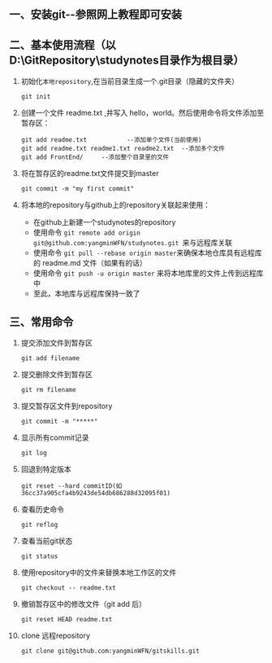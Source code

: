 ## 一、安装git--参照网上教程即可安装
## 二、基本使用流程（以D:\GitRepository\studynotes目录作为根目录）
1. 初始化`本地repository`,在当前目录生成一个.git目录（隐藏的文件夹）

    ```
    git init
    ```
2. 创建一个文件 readme.txt ,并写入 hello，world。然后使用命令将文件添加至暂存区：
    ```
    git add readme.txt           --添加单个文件(当前使用)
    git add readme.txt readme1.txt readme2.txt  --添加多个文件
    git add FrontEnd/     --添加整个目录里的文件
    ```
3. 将在暂存区的readme.txt文件提交到master
    ```
    git commit -m "my first commit"
    ```
4. 将本地的repository与github上的repository关联起来使用：
    * 在github上新建一个studynotes的repository
    * 使用命令 ```git remote add origin git@github.com:yangminWFN/studynotes.git ```来与远程库关联
    * 使用命令 ``` git pull --rebase origin master ```来确保本地仓库具有远程库的 readme.md 文件（如果有的话）
    * 使用命令 ``` git push -u origin master ``` 来将本地库里的文件上传到远程库中
    * 至此，本地库与远程库保持一致了
## 三、常用命令
1. 提交添加文件到暂存区
    ```
    git add filename
    ```
2. 提交删除文件到暂存区
    ```
    git rm filename
    ```
3. 提交暂存区文件到repository
    ```
    git commit -m "*****"
    ```
4. 显示所有commit记录
    ```
    git log
    ```
5. 回退到特定版本
    ```
    git reset --hard commitID(如36cc37a905cfa4b9243de54db686288d32095f01)
    ```
6. 查看历史命令
    ```
    git reflog
    ```
7. 查看当前git状态
    ```
    git status
    ```
8. 使用repository中的文件来替换本地工作区的文件
    ```
    git checkout -- readme.txt
    ```
9. 撤销暂存区中的修改文件（git add 后）
    ```
    git reset HEAD readme.txt
    ```
10. clone 远程repository
    ```
    git clone git@github.com:yangminWFN/gitskills.git
    ```